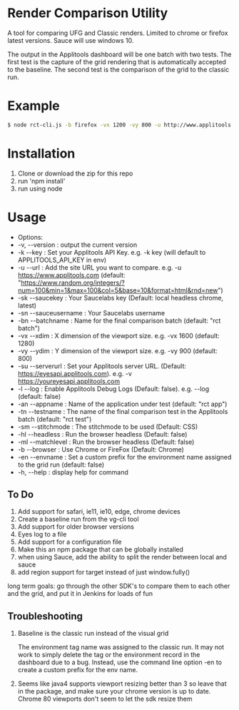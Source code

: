 # Render Comparison Utility

A tool for comparing UFG and Classic renders.
Limited to chrome or firefox latest versions. Sauce will use windows 10.

The output in the Applitools dashboard will be one batch with two tests. The first test is the capture
of the grid rendering that is automatically accepted to the baseline. The second test is the comparison of the grid to the classic run.

# Example

```sh
$ node rct-cli.js -b firefox -vx 1200 -vy 800 -u http://www.applitools.com -ml Layout -bn 'rct cli example'
```

# Installation

1) Clone or download the zip for this repo
2) run 'npm install'
3) run using node

# Usage
- Options:
-  -v, --version        : output the current version
-  -k --key             : Set your Applitools API Key. e.g. -k key (will default to APPLITOOLS_API_KEY in env)
-  -u --url             : Add the site URL you want to compare. e.g. -u https://www.applitools.com (default:
                                 "https://www.random.org/integers/?num=100&min=1&max=100&col=5&base=10&format=html&rnd=new")
 - -sk --saucekey       : Your Saucelabs key (Default: local headless chrome, latest)
 - -sn --sauceusername  : Your Saucelabs username
 - -bn --batchname      : Name for the final comparison batch (default: "rct batch")
 - -vx --xdim           : X dimension of the viewport size. e.g. -vx 1600 (default: 1280)
 - -vy --ydim           : Y dimension of the viewport size. e.g. -vy 900 (default: 800)
 - -su  --serverurl     : Set your Applitools  server URL. (Default: https://eyesapi.applitools.com). e.g. -v https://youreyesapi.applitools.com 
 - -l --log             : Enable Applitools Debug Logs (Default: false). e.g. --log (default: false)
 - -an --appname        : Name of the application under test (default: "rct app")
 - -tn --testname       : The name of the final comparison test in the Applitools batch (default: "rct test")
 - -sm --stitchmode     : The stitchmode to be used (Default: CSS) 
 - -hl --headless       : Run the browser headless (Default: false) 
 - -ml --matchlevel     : Run the browser headless (Default: false) 
 - -b --browser         : Use Chrome or FireFox (Default: Chrome)
 - -en --envname        : Set a custom prefix for the environment name assigned to the grid run (default: false)
 - -h, --help           : display help for command


## To Do
1) Add support for safari, ie11, ie10, edge, chrome devices
2) Create a baseline run from the vg-cli tool
2) Add support for older browser versions
3) Eyes log to a file
4) Add support for a configuration file
5) Make this an npm package that can be globally installed
6) when using Sauce, add the ability to split the render between local and sauce
7) add region support for target instead of just window.fully()

  long term goals: go through the other SDK's to compare them to each other and the grid, and put it in Jenkins for loads of fun

## Troubleshooting

1) Baseline is the classic run instead of the visual grid

   The environment tag name was assigned to the classic run. It may not work to simply delete the tag or the environment record in the dashboard due to a bug. Instead, use the command line option -en to create a custom prefix for the env name.

2) Seems like java4 supports viewport resizing better than 3 so leave that in the package, and make sure your chrome version is up to date. Chrome 80 viewports don't seem to let the sdk resize them
